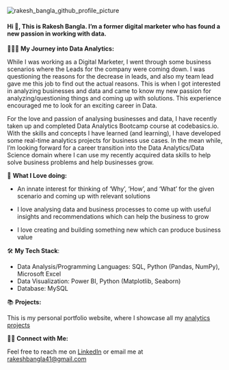 
![rakesh_bangla_github_profile_picture](https://github.com/rakeshbangla41/rakeshbangla41/assets/132288134/a24294c6-0842-4f28-b734-53cf69995f8e)


#### Hi 👋, This is Rakesh Bangla. I’m a former digital marketer who has found a new passion in working with data.

👨🏽‍💻  **My Journey into Data Analytics:**

While I was working as a Digital Marketer, I went through some business scenarios where the Leads for the company were coming down. I was questioning the reasons for the decrease in leads, and also my team lead gave me this job to find out the actual reasons. This is when I got interested in analyzing businesses and data and came to know my new passion for analyzing/questioning things and coming up with solutions. This experience encouraged me to look for an exciting career in Data.   

For the love and passion of analysing businesses and data, I have recently taken up and completed Data Analytics Bootcamp course at codebasics.io. With the skills and concepts I have learned (and learning), I have developed some real-time analytics projects for business use cases. In the mean while, I’m looking forward for a career transition into the Data Analytics/Data Science domain where I can use my recently acquired data skills to help solve business problems and help businesses grow.

🌟  **What I Love doing:**   

* An innate interest for thinking of ‘Why’, ‘How’, and ‘What’ for the given scenario and coming up with relevant solutions

* I love analysing data and business processes to come up with useful insights and recommendations which can help the business to grow

* I love creating and building something new which can produce business value


🛠️  **My Tech Stack**:   

* Data Analysis/Programming Languages: SQL, Python (Pandas, NumPy), Microsoft Excel
* Data Visualization: Power BI, Python (Matplotlib, Seaborn)
* Database: MySQL

📚  **Projects:**

This is my personal portfolio website, where I showcase all my [analytics projects](https://codebasics.io/portfolio/Rakesh-Bangla)

👋🏻 **Connect with Me:**

Feel free to reach me on [LinkedIn](https://www.linkedin.com/in/rakesh-bangla/) or email me at rakeshbangla41@gmail.com






